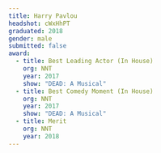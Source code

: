 ```yaml
---
title: Harry Pavlou
headshot: cWxHhPT
graduated: 2018
gender: male
submitted: false
award:
  - title: Best Leading Actor (In House)
    org: NNT
    year: 2017 
    show: "DEAD: A Musical"
  - title: Best Comedy Moment (In House)
    org: NNT 
    year: 2017
    show: "DEAD: A Musical"
  - title: Merit
    org: NNT
    year: 2018
---
```

